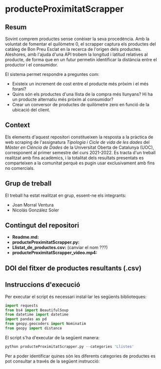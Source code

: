 # producteProximitatScrapper

## Resum

Sovint comprem productes sense conèixer la seva procedència. 
Amb la voluntat de fomentar el quilòmetre 0, el scrapper captura els productes del catàleg de Bon Preu Esclat en la recerca de l'origen dels productes.
Aleshores, amb l'ajuda d'una API trobem la longitud i latitud relatives al producte, de forma que en un futur permetin identificar la distància entre el productor i el consumidor.

El sistema permet respondre a preguntes com:
- Existeix un increment de cost entre el producte més pròxim i el més forani?
- Quins són els productes d'una llista de la compra més llunyans? Hi ha un producte alternatiu més pròxim al consumidor?
- Crear un conversor de productes de quilòmetre zero en funció de la ubicació del client.

## Context

Els elements d'aquest repositori constitueixen la resposta a la pràctica de web scraping de l'assignatura *Tipologia i Cicle de vida de les dades* del *Màster en Ciència de Dades* de la Universitat Oberta de Catalunya (UOC), corresponent al primer semestre del curs 2021-2022. Es tracta d'un treball realitzat amb fins acadèmics, i la totalitat dels resultats presentats es comparteixen a la comunitat perquè es pugin usar exclusivament amb fins no comercials.

## Grup de treball

El treball ha estat realitzat en grup, essent-ne els integrants:
- Joan Morral Ventura
- Nicolás González Soler

## Contingut del repositori

- **Readme.md:**
- **producteProximitatScrapper.py:**
- **Llistat_de_productes.csv:**  (canviar el nom ???)
- **producteProximitatScrapper_video.mp4:** 

## DOI del fitxer de productes resultants (.csv)


## Instruccions d'execució

Per executar el script és necessari instal·lar les següents biblioteques:

```python
import requests
from bs4 import BeautifulSoup
from datetime import datetime
import pandas as pd
from geopy.geocoders import Nominatim
from geopy import distance
```

El script s'ha d'executar de la següent manera:

```python
python producteProximitatScrapper.py --categories 'Llistes'
```

Per a poder identificar quines són les diferents categories de productes es pot consultar a través de la següent instrucció:


